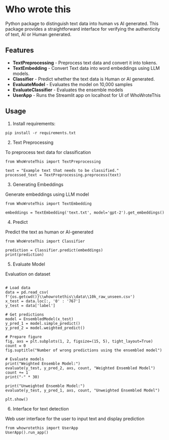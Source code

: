 # Who wrote this

Python package to distinguish text data into human vs AI generated. This package provides a straightforward interface for verifying the authenticity of text, AI or Human generated.

## Features
- **TextPreprocessing** - Preprocess text data and convert it into tokens.
- **TextEmbedding** - Convert Text data into word embeddings using LLM models.
- **Classifier** - Predict whether the text data is Human or AI generated.
- **EvaluateModel** - Evaluates the model on 10,000 samples
- **EvaluateClassifier** - Evaluates the ensemble models
- **UserApp** - Runs the Streamlit app on localhost for UI of WhoWroteThis

## Usage
1. Install requirements:
```
pip install -r requirements.txt
```
2. Text Preprocessing

To preprocess text data for classification

```
from WhoWroteThis import TextPreprocessing

text = "Example text that needs to be classified."
processed_text = TextPreprocessing.preprocess(text)
```

3. Generating Embeddings

Generate embeddings using LLM model
```
from WhoWroteThis import TextEmbedding

embeddings = TextEmbedding('text.txt', model='gpt-2').get_embeddings()
```

4. Predict

Predict the text as human or AI-generated
```
from WhoWroteThis import Classifier

prediction = Classifier.predict(embeddings)
print(prediction)
```

5. Evaluate Model

Evaluation on dataset

```angular2html

# Load data
data = pd.read_csv(
f'{os.getcwd()}\\whowrotethis\\data\\10k_raw_unseen.csv')
x_test = data.loc[:, '0' : '767']
y_test = data['label']

# Get predictions
model = EnsembledModel(x_test)
y_pred_1 = model.simple_predict()
y_pred_2 = model.weighted_predict()

# Prepare figure
fig, axs = plt.subplots(1, 2, figsize=(15, 5), tight_layout=True)
count = 0
fig.suptitle("Number of wrong predictions using the ensembled model")

# Evaluate models
print("Weighted Ensemble Model:")
evaluate(y_test, y_pred_2, axs, count, "Weighted Ensembled Model")
count += 1
print("-" * 30)

print("Unweighted Ensemble Model:")
evaluate(y_test, y_pred_1, axs, count, "Unweighted Ensembled Model")

plt.show()
```

6. Interface for text detection

Web user interface for the user to input text and display prediction

```angular2html
from whowrotethis import UserApp
UserApp().run_app()
```
